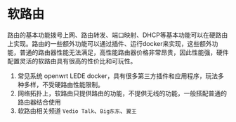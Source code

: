 # 软路由

路由的基本功能拨号上网、路由转发、端口映射、DHCP等基本功能可以在硬路由上实现。路由的一些额外功能可以通过插件、运行docker来实现，这些额外功能，普通的路由器性能无法满足，高性能路由器价格非常昂贵，因此性能强，硬件配置灵活的软路由具有很高的性价比和可玩性。

1. 常见系统 openwrt LEDE docker，具有很多第三方插件和应用程序，玩法多种多样，不受硬路由性能限制。
2. 网络拓扑上，软路由只提供路由的功能，不提供无线的功能，一般搭配普通的路由器结合使用
3. 软路由相关频道 `Vedio Talk`、`Big东东`、`翼王`